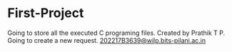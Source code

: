 # First-Project
Going to store all the executed C programing files. Created by Prathik T P. Going to create a new request.
202217B3639@wilp.bits-pilani.ac.in
